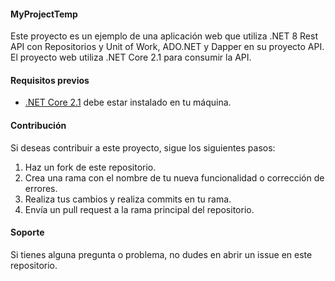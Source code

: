 #### MyProjectTemp

Este proyecto es un ejemplo de una aplicación web que utiliza .NET 8 Rest API con Repositorios y Unit of Work, ADO.NET y Dapper en su proyecto API. El proyecto web utiliza .NET Core 2.1 para consumir la API.

#### Requisitos previos

- [.NET Core 2.1](https://dotnet.microsoft.com/download/dotnet-core/2.1) debe estar instalado en tu máquina.

#### Contribución

Si deseas contribuir a este proyecto, sigue los siguientes pasos:

1. Haz un fork de este repositorio.
2. Crea una rama con el nombre de tu nueva funcionalidad o corrección de errores.
3. Realiza tus cambios y realiza commits en tu rama.
4. Envía un pull request a la rama principal del repositorio.

#### Soporte

Si tienes alguna pregunta o problema, no dudes en abrir un issue en este repositorio.

